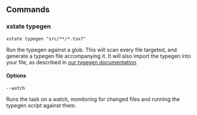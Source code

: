 ## Commands

### xstate typegen <files>

`xstate typegen "src/**/*.tsx?"`

Run the typegen against a glob. This will scan every file targeted, and generate a typegen file accompanying it. It will also import the typegen into your file, as described in [our typegen documentation](https://xstate.js.org/docs/guides/typescript.html#typegen-with-the-vscode-extension).

#### Options

`--watch`

Runs the task on a watch, monitoring for changed files and running the typegen script against them.
